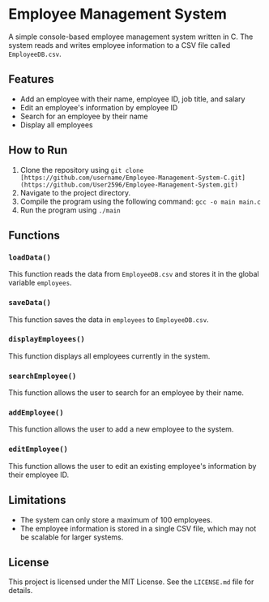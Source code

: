 # Employee Management System

A simple console-based employee management system written in C. The system reads and writes employee information to a CSV file called `EmployeeDB.csv`.

## Features
- Add an employee with their name, employee ID, job title, and salary
- Edit an employee's information by employee ID
- Search for an employee by their name
- Display all employees

## How to Run
1. Clone the repository using `git clone [https://github.com/username/Employee-Management-System-C.git](https://github.com/User2596/Employee-Management-System.git)`
2. Navigate to the project directory.
3. Compile the program using the following command: `gcc -o main main.c`
4. Run the program using `./main`

## Functions
### `loadData()`
This function reads the data from `EmployeeDB.csv` and stores it in the global variable `employees`.

### `saveData()`
This function saves the data in `employees` to `EmployeeDB.csv`.

### `displayEmployees()`
This function displays all employees currently in the system.

### `searchEmployee()`
This function allows the user to search for an employee by their name.

### `addEmployee()`
This function allows the user to add a new employee to the system.

### `editEmployee()`
This function allows the user to edit an existing employee's information by their employee ID.

## Limitations
- The system can only store a maximum of 100 employees.
- The employee information is stored in a single CSV file, which may not be scalable for larger systems.

## License
This project is licensed under the MIT License. See the `LICENSE.md` file for details.
